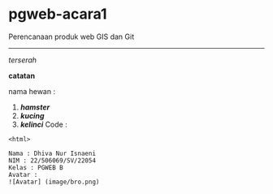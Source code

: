# pgweb-acara1
Perencanaan produk web GIS dan Git
___
*terserah*

**catatan**

nama hewan :
1. ***hamster***
2. ***kucing***
3. ***kelinci***
Code :
```
<html>

Nama : Dhiva Nur Isnaeni
NIM : 22/506069/SV/22054
Kelas : PGWEB B
Avatar :
![Avatar] (image/bro.png)